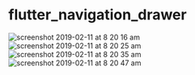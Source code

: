 # flutter_navigation_drawer
![screenshot 2019-02-11 at 8 20 16 am](https://user-images.githubusercontent.com/13502470/52544482-1a103880-2dd7-11e9-9aac-efc843287d5d.png)
![screenshot 2019-02-11 at 8 20 25 am](https://user-images.githubusercontent.com/13502470/52544483-1a103880-2dd7-11e9-97dd-28d65ac28806.png)
![screenshot 2019-02-11 at 8 20 35 am](https://user-images.githubusercontent.com/13502470/52544484-1aa8cf00-2dd7-11e9-8127-f75097c6e0fa.png)
![screenshot 2019-02-11 at 8 20 47 am](https://user-images.githubusercontent.com/13502470/52544485-1aa8cf00-2dd7-11e9-87dc-0f1e5823adb7.png)

